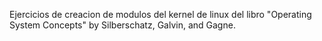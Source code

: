 Ejercicios de creacion de modulos del kernel de linux del libro
"Operating System Concepts" by Silberschatz, Galvin, and Gagne.
